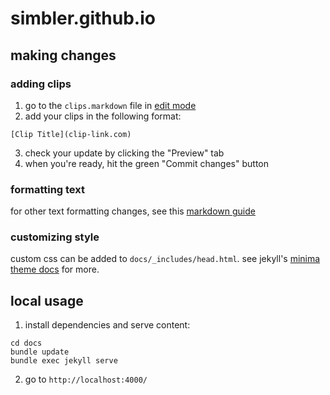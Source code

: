 # simbler.github.io

## making changes 

### adding clips
1. go to the `clips.markdown` file in [edit mode](https://github.com/simbler/simbler.github.io/edit/main/docs/clips.markdown)
2. add your clips in the following format:
```    
[Clip Title](clip-link.com)
```
3. check your update by clicking the "Preview" tab
4. when you're ready, hit the green "Commit changes" button 

### formatting text 
for other text formatting changes, see this [markdown guide](https://www.markdownguide.org/getting-started/)

### customizing style 
custom css can be added to `docs/_includes/head.html`. see jekyll's [minima theme docs](https://github.com/jekyll/minima#customizing-templates) for more.

## local usage

1. install dependencies and serve content:
```
cd docs
bundle update
bundle exec jekyll serve
```
2. go to `http://localhost:4000/`
